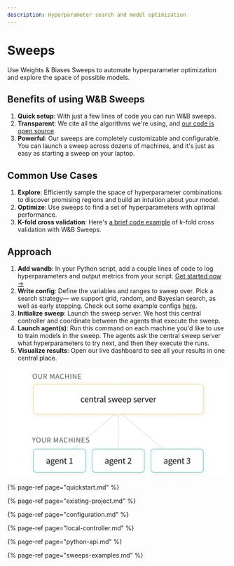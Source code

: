 ```yaml
---
description: Hyperparameter search and model optimization
---
```


# Sweeps

Use Weights & Biases Sweeps to automate hyperparameter optimization and explore the space of possible models.

## Benefits of using W&B Sweeps

1. **Quick setup**: With just a few lines of code you can run W&B sweeps.
2. **Transparent**: We cite all the algorithms we're using, and [our code is open source](https://github.com/wandb/client/tree/master/wandb/sweeps).
3. **Powerful**: Our sweeps are completely customizable and configurable. You can launch a sweep across dozens of machines, and it's just as easy as starting a sweep on your laptop.

## Common Use Cases

1. **Explore**: Efficiently sample the space of hyperparameter combinations to discover promising regions and build an intuition about your model.
2. **Optimize**:  Use sweeps to find a set of hyperparameters with optimal performance.
3. **K-fold cross validation**: Here's [a brief code example](https://github.com/wandb/examples/tree/master/examples/wandb-sweeps/sweeps-cross-validation) of k-fold cross validation with W&B Sweeps.

## Approach

1. **Add wandb**: In your Python script, add a couple lines of code to log hyperparameters and output metrics from your script. [Get started now →](quickstart.md)
2. **Write config**: Define the variables and ranges to sweep over. Pick a search strategy— we support grid, random, and Bayesian search, as well as early stopping. Check out some example configs [here](https://github.com/wandb/examples/tree/master/examples/keras/keras-cnn-fashion).
3. **Initialize sweep**: Launch the sweep server. We host this central controller and coordinate between the agents that execute the sweep.
4. **Launch agent\(s\)**: Run this command on each machine you'd like to use to train models in the sweep. The agents ask the central sweep server what hyperparameters to try next, and then they execute the runs.
5. **Visualize results**: Open our live dashboard to see all your results in one central place.

![](../.gitbook/assets/central-sweep-server-3%20%282%29%20%282%29.png)

{% page-ref page="quickstart.md" %}

{% page-ref page="existing-project.md" %}

{% page-ref page="configuration.md" %}

{% page-ref page="local-controller.md" %}

{% page-ref page="python-api.md" %}

{% page-ref page="sweeps-examples.md" %}

